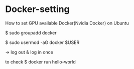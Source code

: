 # Docker-setting
How to set GPU available Docker(Nvidia Docker) on Ubuntu


$ sudo groupadd docker

$ sudo usermod -aG docker $USER

-> log out & log in once

to check
$ docker run hello-world
